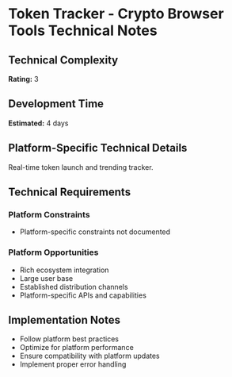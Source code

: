# Token Tracker - Crypto Browser Tools Technical Notes

## Technical Complexity
**Rating:** 3

## Development Time
**Estimated:** 4 days

## Platform-Specific Technical Details
Real-time token launch and trending tracker.

## Technical Requirements

### Platform Constraints
- Platform-specific constraints not documented

### Platform Opportunities
- Rich ecosystem integration
- Large user base
- Established distribution channels
- Platform-specific APIs and capabilities

## Implementation Notes
- Follow platform best practices
- Optimize for platform performance
- Ensure compatibility with platform updates
- Implement proper error handling

